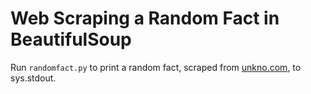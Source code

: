 # Web Scraping a Random Fact in BeautifulSoup

Run `randomfact.py` to print a random fact, scraped from [unkno.com](http://unkno.com), to sys.stdout.